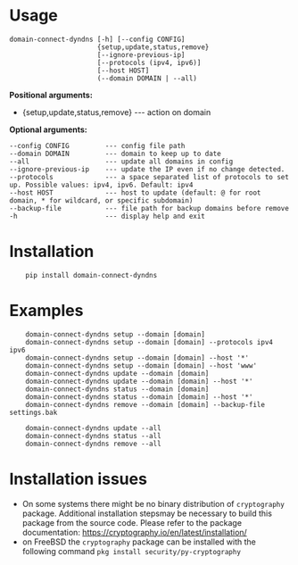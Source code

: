 Usage
=====

```
domain-connect-dyndns [-h] [--config CONFIG]
                      {setup,update,status,remove}
                      [--ignore-previous-ip]
                      [--protocols (ipv4, ipv6)] 
                      [--host HOST]
                      (--domain DOMAIN | --all)
```

**Positional arguments:**

- {setup,update,status,remove} --- action on domain

**Optional arguments:**

```
--config CONFIG         --- config file path
--domain DOMAIN         --- domain to keep up to date
--all                   --- update all domains in config
--ignore-previous-ip    --- update the IP even if no change detected.
--protocols             --- a space separated list of protocols to set up. Possible values: ipv4, ipv6. Default: ipv4
--host HOST             --- host to update (default: @ for root domain, * for wildcard, or specific subdomain)
--backup-file           --- file path for backup domains before remove
-h                      --- display help and exit
```


Installation
============

```   
    pip install domain-connect-dyndns
```

Examples
========
```
    domain-connect-dyndns setup --domain [domain]
    domain-connect-dyndns setup --domain [domain] --protocols ipv4 ipv6
    domain-connect-dyndns setup --domain [domain] --host '*'
    domain-connect-dyndns setup --domain [domain] --host 'www'
    domain-connect-dyndns update --domain [domain]
    domain-connect-dyndns update --domain [domain] --host '*'
    domain-connect-dyndns status --domain [domain]
    domain-connect-dyndns status --domain [domain] --host '*'
    domain-connect-dyndns remove --domain [domain] --backup-file settings.bak
    
    domain-connect-dyndns update --all
    domain-connect-dyndns status --all
    domain-connect-dyndns remove --all
```

Installation issues
===================

- On some systems there might be no binary distribution of `cryptography` package. Additional installation stepsmay be necessary to build this package from the source code. Please refer to the package documentation: https://cryptography.io/en/latest/installation/
- on FreeBSD the `cryptography` package can be installed with the following command `pkg install security/py-cryptography`
